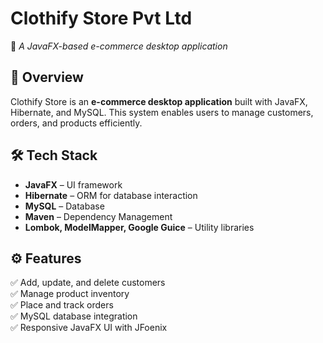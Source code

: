 # Clothify Store Pvt Ltd

🚀 *A JavaFX-based e-commerce desktop application*

## 📌 Overview
Clothify Store is an **e-commerce desktop application** built with JavaFX, Hibernate, and MySQL. This system enables users to manage customers, orders, and products efficiently.

## 🛠 Tech Stack
- **JavaFX** – UI framework
- **Hibernate** – ORM for database interaction
- **MySQL** – Database
- **Maven** – Dependency Management
- **Lombok, ModelMapper, Google Guice** – Utility libraries

## ⚙ Features
✅ Add, update, and delete customers  
✅ Manage product inventory  
✅ Place and track orders  
✅ MySQL database integration  
✅ Responsive JavaFX UI with JFoenix  


